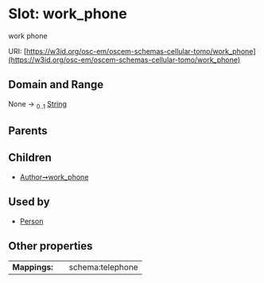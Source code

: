 
# Slot: work_phone

work phone

URI: [https://w3id.org/osc-em/oscem-schemas-cellular-tomo/work_phone](https://w3id.org/osc-em/oscem-schemas-cellular-tomo/work_phone)


## Domain and Range

None &#8594;  <sub>0..1</sub> [String](types/String.md)

## Parents


## Children

 *  [Author➞work_phone](Author_work_phone.md)

## Used by

 * [Person](Person.md)

## Other properties

|  |  |  |
| --- | --- | --- |
| **Mappings:** | | schema:telephone |